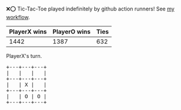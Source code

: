 :x::o: Tic-Tac-Toe played indefinitely by github action runners! See [my workflow](.github/workflows/play.yaml).

|PlayerX wins|PlayerO wins|Ties|
|-|-|-|
|1442|1387|632|

PlayerX's turn.

<pre>
+---+---+---+
|   |   |   |
+---+---+---+
|   | X |   |
+---+---+---+
|   | O | O |
+---+---+---+
</pre>